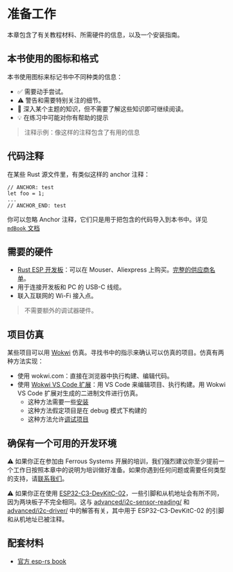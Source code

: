 # 准备工作

本章包含了有关教程材料、所需硬件的信息，以及一个安装指南。

## 本书使用的图标和格式

本书使用图标来标记书中不同种类的信息：
* ✅ 需要动手尝试。
* ⚠️ 警告和需要特别关注的细节。
* 🔎 深入某个主题的知识，但不需要了解这些知识即可继续阅读。
* 💡 在练习中可能对你有帮助的提示

> 注释示例：像这样的注释包含了有用的信息

## 代码注释

在某些 Rust 源文件里，有类似这样的 anchor 注释：
```rust,ignore
// ANCHOR: test
let foo = 1;
...
// ANCHOR_END: test
```
你可以忽略 Anchor 注释，它们只是用于把包含的代码导入到本书中。详见 [`mdBook` 文档](https://rust-lang.github.io/mdBook/format/mdbook.html#including-portions-of-a-file)

## 需要的硬件

- [Rust ESP 开发板](https://github.com/esp-rs/esp-rust-board)：可以在 Mouser、Aliexpress 上购买。[完整的供应商名单](https://github.com/esp-rs/esp-rust-board#where-to-buy)。
- 用于连接开发板和 PC 的 USB-C 线缆。
- 联入互联网的 Wi-Fi 接入点。

> 不需要额外的调试器硬件。

## 项目仿真

某些项目可以用 [Wokwi][wokwi] 仿真。寻找书中的指示来确认可以仿真的项目。仿真有两种方法实现：
- 使用 wokwi.com：直接在浏览器中执行构建、编辑代码。
- 使用 [Wokwi VS Code 扩展][wokwi-vscode]：用 VS Code 来编辑项目、执行构建。用 Wokwi VS Code 扩展对生成的二进制文件进行仿真。
    - 这种方法需要一些[安装][wokwi-installation]
    - 这种方法假定项目是在 debug 模式下构建的
    - 这种方法允许[调试项目][wokwi-debug]

[wokwi]: https://wokwi.com/
[wokwi-vscode]: https://docs.wokwi.com/vscode/getting-started
[wokwi-installation]: https://docs.wokwi.com/vscode/getting-started#installation
[wokwi-debug]: https://docs.wokwi.com/vscode/debugging

## 确保有一个可用的开发环境
<!-- TODO: Update this comments -->

⚠️ 如果你正在参加由 Ferrous Systems 开展的培训，我们强烈建议你至少提前一个工作日按照本章中的说明为培训做好准备。如果你遇到任何问题或需要任何类型的支持，请[联系我们](https://ferrous-systems.com/contact/)。

⚠️ 如果你正在使用 [ESP32-C3-DevKitC-02](https://docs.espressif.com/projects/esp-idf/en/latest/esp32c3/hw-reference/esp32c3/user-guide-devkitc-02.html)，一些引脚和从机地址会有所不同，因为两块板子不完全相同。这与 [advanced/i2c-sensor-reading/](/advanced/i2c-sensor-reading/examples) 和 [advanced/i2c-driver/](/advanced/i2c-driver/src/) 中的解答有关，其中用于 ESP32-C3-DevKitC-02 的引脚和从机地址已被注释。

## 配套材料

- [官方 esp-rs book](https://esp-rs.github.io/book/introduction.html) 